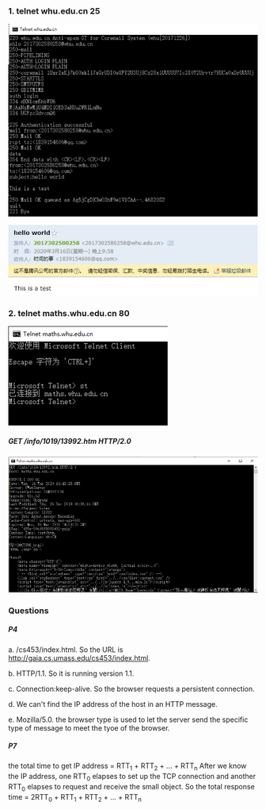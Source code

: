 ### 1. telnet whu.edu.cn 25
![p1](https://github.com/wyl99/1/blob/master/3/1.PNG)

![p2](https://github.com/wyl99/1/blob/master/3/2.PNG)
### 2. telnet maths.whu.edu.cn 80
![p3](https://github.com/wyl99/1/blob/master/3/3.PNG)
##### GET /info/1019/13992.htm HTTP/2.0
![p4](https://github.com/wyl99/1/blob/master/3/4.PNG)

### Questions
##### P4
a. /cs453/index.html. So the URL is http://gaia.cs.umass.edu/cs453/index.html.
 
b. HTTP/1.1. So it is running version 1.1.

c. Connection:keep-alive. So the browser requests a persistent connection.

d. We can't find the IP address of the host in an HTTP message.

e. Mozilla/5.0. the browser type is used to let the server send the specific type of message to meet the tyoe of the browser.
##### P7
the total time to get IP address = RTT<sub>1</sub> + RTT<sub>2</sub> + ... + RTT<sub>n</sub>
After we know the IP address, one RTT<sub>0</sub> elapses to set up the TCP connection and another RTT<sub>0</sub> elapses to request and receive the small object.
So the total response time = 2RTT<sub>0</sub> + RTT<sub>1</sub> + RTT<sub>2</sub> + ... + RTT<sub>n</sub>
